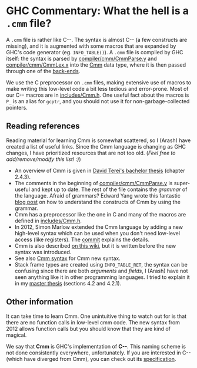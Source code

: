 # GHC Commentary: What the hell is a `.cmm` file?


A `.cmm` file is rather like C--.  The syntax is almost C-- (a few constructs are missing), and it is augmented with some macros that are expanded by GHC's code generator (eg. `INFO_TABLE()`).  A `.cmm` file is compiled by GHC itself: the syntax is parsed by [compiler/cmm/CmmParse.y](https://gitlab.haskell.org/ghc/ghc/blob/master/compiler/cmm/CmmParse.y) and [compiler/cmm/CmmLex.x](https://gitlab.haskell.org/ghc/ghc/blob/master/compiler/cmm/CmmLex.x) into the [Cmm](commentary/compiler/cmm-type) data type, where it is then passed through one of the [back-ends](commentary/compiler/backends).


We use the C preprocessor on `.cmm` files, making extensive use of macros to make writing this low-level code a bit less tedious and error-prone.  Most of our C-- macros are in [includes/Cmm.h](https://gitlab.haskell.org/ghc/ghc/blob/master/includes/Cmm.h). One useful fact about the macros is `P_` is an alias for `gcptr`, and you should not use it for non-garbage-collected pointers.

## Reading references


Reading material for learning Cmm is somewhat scattered, so I (Arash) have created a list of useful links. Since the Cmm language is changing as GHC changes, I have prioritized resources that are not too old. (*Feel free to add/remove/modify this list! :)*)

- An overview of Cmm is given in [David Terei's bachelor thesis](https://davidterei.com/downloads/papers/terei:2009:honours_thesis.pdf) (chapter 2.4.3).
- The comments in the beginning of [compiler/cmm/CmmParse.y](https://gitlab.haskell.org/ghc/ghc/blob/master/compiler/cmm/CmmParse.y) is super-useful and kept up to date. The rest of the file contains the *grammar* of the language. Afraid of grammars? Edward Yang wrote this fantastic [blog post](http://blog.ezyang.com/2013/07/no-grammar-no-problem/) on how to understand the constructs of Cmm by using the grammar.  
- Cmm has a preprocessor like the one in C and many of the macros are defined in [includes/Cmm.h](https://gitlab.haskell.org/ghc/ghc/blob/master/includes/Cmm.h). 
- In 2012, Simon Marlow extended the Cmm language by adding a new high-level syntax which can be used when you don't need low-level access (like registers). The [commit](https://github.com/ghc/ghc/commit/a7c0387d20c1c9994d1100b14fbb8fb4e28a259e) explains the details.
- Cmm is also described [on this wiki](commentary/compiler/cmm-type), but it is written before the new syntax was introduced.
- See also [Cmm syntax](commentary/compiler/cmm-syntax) for Cmm new syntax. 
- Stack frame types are created using `INFO_TABLE_RET`, the syntax can be confusing since there are both *arguments* and *fields*, I (Arash) have not seen anything like it in other programming languages. I tried to explain it in my [master thesis](http://arashrouhani.com/papers/master-thesis.pdf) (sections 4.2 and 4.2.1).

## Other information


It can take time to learn Cmm. One unintuitive thing to watch out for is that there are no function calls in low-level cmm code. The new syntax from 2012 allows function calls but you should know that they are kind of magical.


We say that **Cmm** is GHC's implementation of **C--**. This naming scheme is not done consistently everywhere, unfortunately. If you are interested in C-- (which have diverged from Cmm), you can check out its [specification](http://www.cs.tufts.edu/~nr/c--/extern/man2.pdf).
